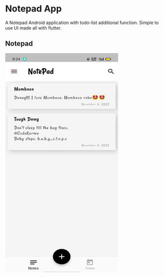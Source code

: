 # Notepad App

A Notepad Android application with todo-list additional function. Simple to use UI made all with flutter.

## Notepad

<img src="assets/app/notepad.jpg" height="700" width="360">

